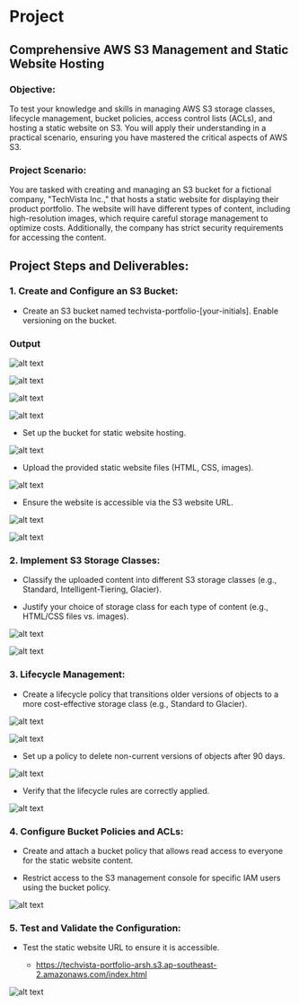 # Project

## Comprehensive AWS S3 Management and Static Website Hosting

### Objective:

To test your knowledge and skills in managing AWS S3 storage classes, lifecycle management, bucket policies, access control lists (ACLs), and hosting a static website on S3. You will apply their understanding in a practical scenario, ensuring you have mastered the critical aspects of AWS S3.


### Project Scenario:

You are tasked with creating and managing an S3 bucket for a fictional company, "TechVista Inc.," that hosts a static website for displaying their product portfolio. The website will have different types of content, including high-resolution images, which require careful storage management to optimize costs. Additionally, the company has strict security requirements for accessing the content.

## Project Steps and Deliverables:

### 1. Create and Configure an S3 Bucket:

* Create an S3 bucket named techvista-portfolio-[your-initials].
Enable versioning on the bucket.

### Output

![alt text](<images/Screenshot from 2024-08-13 15-29-49.png>)

![alt text](<images/Screenshot from 2024-08-13 15-28-41.png>)

![alt text](<images/Screenshot from 2024-08-13 15-28-48.png>)

![alt text](<images/Screenshot from 2024-08-13 16-20-49.png>)

* Set up the bucket for static website hosting.

![alt text](<images/Screenshot from 2024-08-13 16-22-31.png>)


* Upload the provided static website files (HTML, CSS, images).

![alt text](<images/Screenshot from 2024-08-13 17-20-02.png>)

* Ensure the website is accessible via the S3 website URL.

![alt text](<images/Screenshot from 2024-08-13 17-21-03.png>)

![alt text](<images/Screenshot from 2024-08-13 16-08-20.png>)

### 2. Implement S3 Storage Classes:

* Classify the uploaded content into different S3 storage classes (e.g., Standard, Intelligent-Tiering, Glacier).

* Justify your choice of storage class for each type of content (e.g., HTML/CSS files vs. images).

![alt text](<images/Screenshot from 2024-08-13 16-13-02.png>)

![alt text](<images/Screenshot from 2024-08-13 17-20-02.png>)



### 3. Lifecycle Management:

* Create a lifecycle policy that transitions older versions of objects to a more cost-effective storage class (e.g., Standard to Glacier).

![alt text](<images/Screenshot from 2024-08-13 16-27-16.png>)

![alt text](<images/Screenshot from 2024-08-13 16-27-05.png>)

* Set up a policy to delete non-current versions of objects after 90 days.

![alt text](<images/Screenshot from 2024-08-13 16-27-32.png>)


* Verify that the lifecycle rules are correctly applied.

![alt text](<images/Screenshot from 2024-08-13 16-27-39.png>)

### 4. Configure Bucket Policies and ACLs:

* Create and attach a bucket policy that allows read access to everyone for the static website content.

* Restrict access to the S3 management console for specific IAM users using the bucket policy.

![alt text](<images/Screenshot from 2024-08-13 16-31-25.png>)


### 5. Test and Validate the Configuration:

* Test the static website URL to ensure it is accessible.


    - https://techvista-portfolio-arsh.s3.ap-southeast-2.amazonaws.com/index.html


![alt text](<images/Screenshot from 2024-08-13 16-08-20.png>)